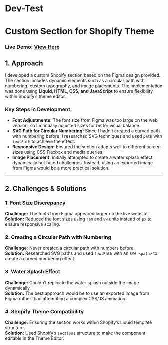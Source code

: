 # Dev-Test


# **Custom Section for Shopify Theme**
### **Live Demo:** [View Here](https://sanyakapoor05.github.io/Dev-Test/)

## **1. Approach**
I developed a custom Shopify section based on the Figma design provided. The section includes dynamic elements such as a circular path with numbering, custom typography, and image placements. The implementation was done using **Liquid, HTML, CSS, and JavaScript** to ensure flexibility within Shopify’s theme editor.

### **Key Steps in Development:**
- **Font Adjustments:** The font size from Figma was too large on the web version, so I manually adjusted sizes for better visual balance.
- **SVG Path for Circular Numbering:** Since I hadn’t created a curved path with numbering before, I researched SVG techniques and used `path` with `textPath` to achieve the effect.
- **Responsive Design:** Ensured the section adapts well to different screen sizes using CSS Flexbox and media queries.
- **Image Placement:** Initially attempted to create a water splash effect dynamically but faced challenges. Instead, using an exported image from Figma would be a more practical solution.

---

## **2. Challenges & Solutions**
### **1. Font Size Discrepancy**
**Challenge:** The fonts from Figma appeared larger on the live website.  
**Solution:** Reduced the font sizes using `rem` and `vw` units instead of `px` to ensure responsive scaling.

### **2. Creating a Circular Path with Numbering**
**Challenge:** Never created a circular path with numbers before.  
**Solution:** Researched SVG paths and used `textPath` with an `SVG <path>` to create a curved numbering effect.

### **3. Water Splash Effect**
**Challenge:** Couldn’t replicate the water splash outside the image dynamically.  
**Solution:** The best approach would be to use an exported image from Figma rather than attempting a complex CSS/JS animation.

### **4. Shopify Theme Compatibility**
**Challenge:** Ensuring the section works within Shopify’s Liquid template structure.  
**Solution:** Used Shopify’s `sections` structure to make the component editable in the Theme Editor.

